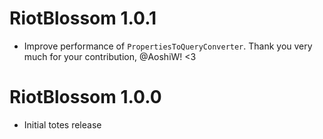 # RiotBlossom 1.0.1
- Improve performance of `PropertiesToQueryConverter`. Thank you very much for your contribution, @AoshiW! <3

# RiotBlossom 1.0.0
- Initial totes release